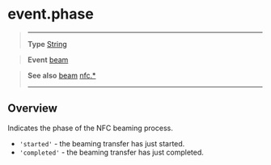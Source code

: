 # event.phase

> --------------------- ------------------------------------------------------------------------------------------
> __Type__              [String](https://docs.coronalabs.com/api/type/String.html)

> __Event__             [beam](/plugin/nfc/event/beam/)

> __See also__          [beam](/plugin/nfc/event/beam/)
>						[nfc.*](/plugin/nfc/)
> --------------------- ------------------------------------------------------------------------------------------

## Overview

Indicates the phase of the NFC beaming process.

- `'started'` - the beaming transfer has just started.
- `'completed'` - the beaming transfer has just completed.